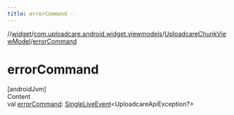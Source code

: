 ```yaml
---
title: errorCommand -
---
```

//[widget](../../index.md)/[com.uploadcare.android.widget.viewmodels](../index.md)/[UploadcareChunkViewModel](index.md)/[errorCommand](error-command.md)



# errorCommand  
[androidJvm]  
Content  
val [errorCommand](error-command.md): [SingleLiveEvent](../../com.uploadcare.android.widget.utils/-single-live-event/index.md)<UploadcareApiException?>  



